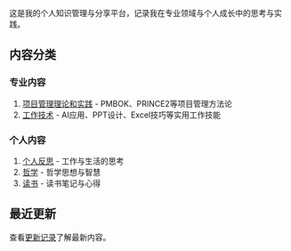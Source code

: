 这是我的个人知识管理与分享平台，记录我在专业领域与个人成长中的思考与实践。

## 内容分类

### 专业内容

1. [项目管理理论和实践](/01-PMO/) - PMBOK、PRINCE2等项目管理方法论
2. [工作技术](/02-WorkTech/) - AI应用、PPT设计、Excel技巧等实用工作技能

### 个人内容

1. [个人反思](/03-Reflection/) - 工作与生活的思考
2. [哲学](/04-Phil/) - 哲学思想与智慧
3. [读书](/05-Reading/) - 读书笔记与心得

## 最近更新

查看[更新记录](/06-Changelog/)了解最新内容。
